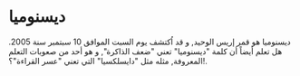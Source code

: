 # ديسنوميا

ديسنوميا هو قمر إريس الوحيد, و قد اُكتشف يوم السبت الموافق 10 سبتمبر سنة 2005.
هل تعلم أيضاً أن كلمة "ديسنوميا" تعني "ضعف الذاكرة", و هو أحد من صعوبات التعلم
المعروفة, مثله مثل "دايسلكسيا" التي تعني "عسر القراءة"؟!.

